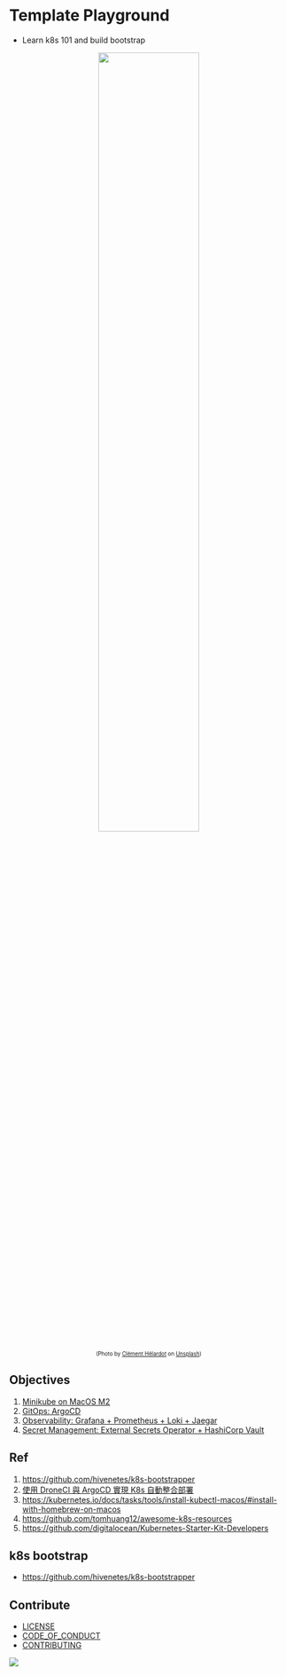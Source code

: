 # Template Playground

* Learn k8s 101 and build bootstrap

<p align="center">
  <img style="width:60%;" src="https://i.imgur.com/Qe3Dzt6.png">
  <br/>
  <sub><sup>(Photo by <a href="https://unsplash.com/@clemhlrdt?utm_source=unsplash&utm_medium=referral&utm_content=creditCopyText">Clément Hélardot</a> on <a href="https://unsplash.com/collections/SV-KO-htOoM/my-first-collection/9b0020f22e02b780910afe3a322692d8?utm_source=unsplash&utm_medium=referral&utm_content=creditCopyText">Unsplash</a>)</sup></sub>
</p>

## Objectives

1. [Minikube on MacOS M2](docs/minikube/README.md)
2. [GitOps: ArgoCD](docs/argocd/README.md)
3. [Observability: Grafana + Prometheus + Loki + Jaegar](docs/observability/README.md)
4. [Secret Management: External Secrets Operator + HashiCorp Vault](docs/secret-management/README.md)

## Ref

1. <https://github.com/hivenetes/k8s-bootstrapper>
2. [使用 DroneCI 與 ArgoCD 實現 K8s 自動整合部署](https://minghsu.io/posts/droneci-argocd/)
3. <https://kubernetes.io/docs/tasks/tools/install-kubectl-macos/#install-with-homebrew-on-macos>
4. <https://github.com/tomhuang12/awesome-k8s-resources>
5. <https://github.com/digitalocean/Kubernetes-Starter-Kit-Developers>

## k8s bootstrap

* <https://github.com/hivenetes/k8s-bootstrapper>

## Contribute

* [LICENSE](LICENSE)
* [CODE_OF_CONDUCT](CODE_OF_CONDUCT.md)
* [CONTRIBUTING](CONTRIBUTING.md)

<a href="https://github.com/an/template-playground/graphs/contributors">
  <img src="https://contrib.rocks/image?repo=androchentw/template-playground" />
</a>

<!-- Links -->
